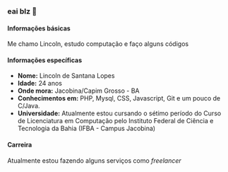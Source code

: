 ### eai blz 👋

#### Informações básicas
Me chamo Lincoln, estudo computação e faço alguns códigos

#### Informações específicas
- __Nome:__ Lincoln de Santana Lopes
- __Idade:__ 24 anos
- __Onde mora:__ Jacobina/Capim Grosso - BA
- __Conhecimentos em:__ PHP, Mysql, CSS, Javascript, Git e um pouco de C/Java.
- __Universidade:__ Atualmente estou cursando o sétimo período do Curso de Licenciatura em Computação pelo Instituto Federal de Ciência e Tecnologia da Bahia (IFBA - Campus Jacobina)

#### Carreira
Atualmente estou fazendo alguns serviços como _freelancer_
